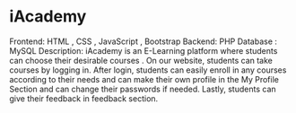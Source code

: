 # iAcademy
 Frontend: HTML , CSS , JavaScript , Bootstrap Backend: PHP Database : MySQL Description: iAcademy is an E-Learning platform where students can choose their desirable courses . On our website, students can take courses by logging in. After login, students can easily enroll in any courses according to their needs and can make their own profile in the My Profile Section and can change their passwords if needed. Lastly, students can give their feedback in feedback section. 
